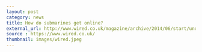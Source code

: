 ```yaml
---
layout: post
category: news
title: How do submarines get online?
external_url: http://www.wired.co.uk/magazine/archive/2014/06/start/undersea-internet
source : https://www.wired.co.uk/
thumbnail: images/wired.jpeg
---
```

